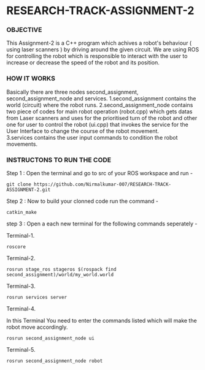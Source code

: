 # RESEARCH-TRACK-ASSIGNMENT-2
### OBJECTIVE
This Assignment-2 is a C++ program which achives a robot's behaviour ( using laser scanners ) by driving around the given circuit. We are using ROS for controlling the robot which is responsible to interact with the user to increase or decrease the speed of the robot and its position.

### HOW IT WORKS 

Basically there are three nodes second_assignment, second_assignment_node and services.
      1.second_assignment contains the world (circuit) where the robot runs.
      2.second_assignment_node contains two piece of codes for main robot operation (robot.cpp) which gets datas from Laser scanners and uses for the prioritised    turn of the robot and other one for user to control the robot (ui.cpp) that invokes the service for the User Interface to change the course of the robot movement.  
      3.services contains the user input commands to condition the robot movements.
      
      
### INSTRUCTONS TO RUN THE CODE 

Step 1 : Open the terminal and go to src of your ROS workspace and run -

<pre><code>git clone https://github.com/Nirmalkumar-007/RESEARCH-TRACK-ASSIGNMENT-2.git</code></pre>

Step 2 : Now to build your clonned code run the command -

<pre><code>catkin_make</code></pre>

step 3 : Open a each new terminal for the following commands seperately -
 
Terminal-1. 

<pre><code>roscore</code></pre>

Terminal-2.

<pre><code>rosrun stage_ros stageros $(rospack find second_assignment)/world/my_world.world</code></pre>

Terminal-3.

<pre><code>rosrun services server</code></pre>

Terminal-4.

In this Terminal You need to enter the commands listed which will make the robot move accordingly.

<pre><code>rosrun second_assignment_node ui</code></pre>


Terminal-5.

<pre><code>rosrun second_assignment_node robot</code></pre>
